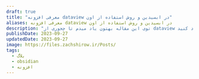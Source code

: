 ```yaml
---
draft: true
title: "معرفی افزونه dataview در ابسیدین و روش استفاده از اون"
aliases: معرفی افزونه dataview در ابسیدین و روش استفاده از اون
description: "توی این مقاله بهتون یاد میدم تا چجوری از dataview در ابسیدین تون استفاده کنید تا لیست ها و جدول های داینامیک از یادداشت هاتون ایجاد کنید."
publishDate: 2023-09-27
updatedDate: 2023-09-27
image: https://files.zachshirow.ir/Posts/
tags:
  - بلاگ
  - obsidian
  - افزونه
---
```





